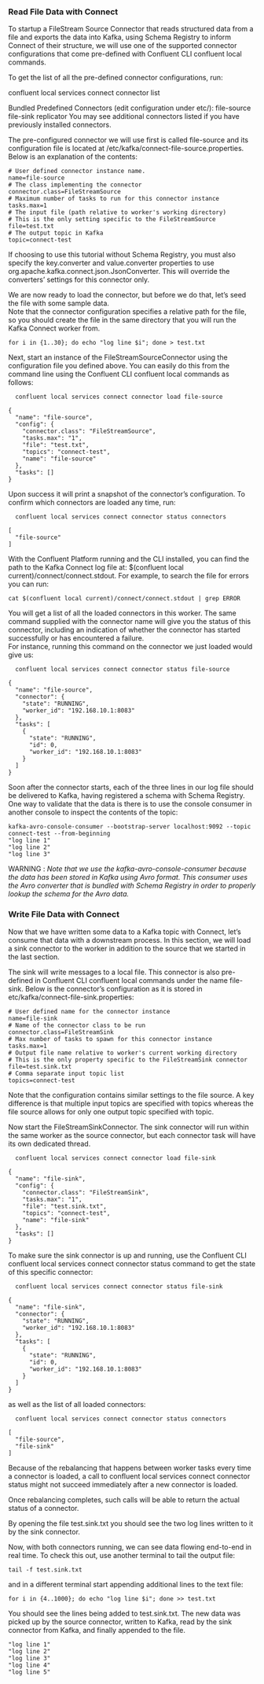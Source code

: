 
### Read File Data with Connect

To startup a FileStream Source Connector that reads structured data from a file and exports the data into Kafka, using Schema Registry to inform Connect of their structure, we will use one of the supported connector configurations that come pre-defined with Confluent CLI confluent local commands.  

To get the list of all the pre-defined connector configurations, run:

confluent local services connect connector list

Bundled Predefined Connectors (edit configuration under etc/):
   file-source
   file-sink
   replicator
You may see additional connectors listed if you have previously installed connectors.

The pre-configured connector we will use first is called file-source and its configuration file is located at /etc/kafka/connect-file-source.properties. Below is an explanation of the contents:

```
# User defined connector instance name.
name=file-source
# The class implementing the connector
connector.class=FileStreamSource
# Maximum number of tasks to run for this connector instance
tasks.max=1
# The input file (path relative to worker's working directory)
# This is the only setting specific to the FileStreamSource
file=test.txt
# The output topic in Kafka
topic=connect-test
```

If choosing to use this tutorial without Schema Registry, you must also specify the key.converter and value.converter properties to use org.apache.kafka.connect.json.JsonConverter. This will override the converters’ settings for this connector only.

We are now ready to load the connector, but before we do that, let’s seed the file with some sample data.   
Note that the connector configuration specifies a relative path for the file, so you should create the file in the same directory that you will run the Kafka Connect worker from.

```
for i in {1..30}; do echo "log line $i"; done > test.txt
```

Next, start an instance of the FileStreamSourceConnector using the configuration file you defined above. You can easily do this from the command line using the Confluent CLI confluent local commands as follows:

```
  confluent local services connect connector load file-source

{
  "name": "file-source",
  "config": {
    "connector.class": "FileStreamSource",
    "tasks.max": "1",
    "file": "test.txt",
    "topics": "connect-test",
    "name": "file-source"
  },
  "tasks": []
}
```
Upon success it will print a snapshot of the connector’s configuration. To confirm which connectors are loaded any time, run:
```
  confluent local services connect connector status connectors

[
  "file-source"
]
```
With the Confluent Platform running and the CLI installed, you can find the path to the Kafka Connect log file at: $(confluent local current)/connect/connect.stdout. For example, to search the file for errors you can run: 

```
cat $(confluent local current)/connect/connect.stdout | grep ERROR
```

You will get a list of all the loaded connectors in this worker. The same command supplied with the connector name will give you the status of this connector, including an indication of whether the connector has started successfully or has encountered a failure.  
For instance, running this command on the connector we just loaded would give us:

```
  confluent local services connect connector status file-source

{
  "name": "file-source",
  "connector": {
    "state": "RUNNING",
    "worker_id": "192.168.10.1:8083"
  },
  "tasks": [
    {
      "state": "RUNNING",
      "id": 0,
      "worker_id": "192.168.10.1:8083"
    }
  ]
}
```

Soon after the connector starts, each of the three lines in our log file should be delivered to Kafka, having registered a schema with Schema Registry. One way to validate that the data is there is to use the console consumer in another console to inspect the contents of the topic:

```
kafka-avro-console-consumer --bootstrap-server localhost:9092 --topic connect-test --from-beginning
"log line 1"
"log line 2"
"log line 3"
```
WARNING : *Note that we use the kafka-avro-console-consumer because the data has been stored in Kafka using Avro format. This consumer uses the Avro converter that is bundled with Schema Registry in order to properly lookup the schema for the Avro data.*

### Write File Data with Connect

Now that we have written some data to a Kafka topic with Connect, let’s consume that data with a downstream process. In this section, we will load a sink connector to the worker in addition to the source that we started in the last section.  

The sink will write messages to a local file. This connector is also pre-defined in Confluent CLI confluent local commands under the name file-sink. Below is the connector’s configuration as it is stored in etc/kafka/connect-file-sink.properties:
```
# User defined name for the connector instance
name=file-sink
# Name of the connector class to be run
connector.class=FileStreamSink
# Max number of tasks to spawn for this connector instance
tasks.max=1
# Output file name relative to worker's current working directory
# This is the only property specific to the FileStreamSink connector
file=test.sink.txt
# Comma separate input topic list
topics=connect-test
```

Note that the configuration contains similar settings to the file source. A key difference is that multiple input topics are specified with topics whereas the file source allows for only one output topic specified with topic.

Now start the FileStreamSinkConnector. The sink connector will run within the same worker as the source connector, but each connector task will have its own dedicated thread.
```
  confluent local services connect connector load file-sink

{
  "name": "file-sink",
  "config": {
    "connector.class": "FileStreamSink",
    "tasks.max": "1",
    "file": "test.sink.txt",
    "topics": "connect-test",
    "name": "file-sink"
  },
  "tasks": []
}
```

To make sure the sink connector is up and running, use the Confluent CLI confluent local services connect connector status command to get the state of this specific connector:

```
  confluent local services connect connector status file-sink

{
  "name": "file-sink",
  "connector": {
    "state": "RUNNING",
    "worker_id": "192.168.10.1:8083"
  },
  "tasks": [
    {
      "state": "RUNNING",
      "id": 0,
      "worker_id": "192.168.10.1:8083"
    }
  ]
}
```

as well as the list of all loaded connectors:

```
  confluent local services connect connector status connectors

[
  "file-source",
  "file-sink"
]
```

Because of the rebalancing that happens between worker tasks every time a connector is loaded, a call to confluent local services connect connector status <connector-name> might not succeed immediately after a new connector is loaded.  
   
Once rebalancing completes, such calls will be able to return the actual status of a connector.

By opening the file test.sink.txt you should see the two log lines written to it by the sink connector.

Now, with both connectors running, we can see data flowing end-to-end in real time. To check this out, use another terminal to tail the output file:

```
tail -f test.sink.txt
```

and in a different terminal start appending additional lines to the text file:
```
for i in {4..1000}; do echo "log line $i"; done >> test.txt
```

You should see the lines being added to test.sink.txt. The new data was picked up by the source connector, written to Kafka, read by the sink connector from Kafka, and finally appended to the file.
```
"log line 1"
"log line 2"
"log line 3"
"log line 4"
"log line 5"
```
